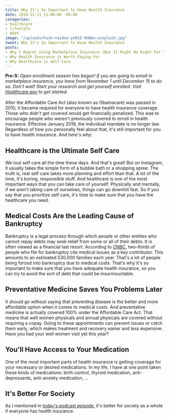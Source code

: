 ```yaml
---
title: Why It’s So Important to Have Health Insurance
date: 2019-11-11 11:00:00 -05:00
categories:
- healthcare
- lifestyle
- debt
image: "/uploads/hush-naidoo-yo01Z-9HQAw-unsplash.jpg"
tweet: Why It's So Important to Have Health Insurance
posts:
- Why I Regret Using Marketplace Insurance (But It Might Be Right For You)
- Why Health Insurance is Worth Paying For
- Why Healthcare is Self Care
---
```


**Pre-S:** *Open enrollment season has begun! If you are going to enroll in marketplace insurance, you have from November 1 until December 15 to do so. Don’t wait! Start your research and get yourself enrolled. Visit [Healthcare.gov](http://www.healthcare.gov) to get started.*\
\
After the Affordable Care Act (also known as Obamacare) was passed in 2010, it became required for everyone to have health insurance coverage. Those who didn't get covered would get financially penalized. This was to encourage people who weren't previously covered to enroll in health insurance. Effective January 2019, the individual mandate is no longer law. Regardless of how you personally feel about that, it's still important for you to have health insurance. And here's why:

## Healthcare is the Ultimate Self Care

We tout self care all the time these days. And that's great! But on Instagram, it usually takes the simple form of a bubble bath or a shopping spree. The truth is, real self care takes more planning and effort than that. A lot of the time, it's boring, responsible stuff. And healthcare is one of the most important ways that you can take care of yourself. Physically and mentally, if we aren't taking care of ourselves, things can go downhill fast. So if you say that you prioritize self care, it's time to make sure that you have the healthcare you need.

## Medical Costs Are the Leading Cause of Bankruptcy

Bankruptcy is a legal process through which people or other entities who cannot repay debts may seek relief from some or all of their debts. It is often viewed as a financial last resort. According to [CNBC](https://www.cnbc.com/2019/02/11/this-is-the-real-reason-most-americans-file-for-bankruptcy.html), two-thirds of people who file for bankruptcy cite medical issues as a key contributor. This amounts to an estimated 530,000 families each year. That's a lot of people being forced into bankruptcy due to medical costs. That's why it's so important to make sure that you have adequate health insurance, so you can try to avoid the sort of debt that could be insurmountable.

## Preventative Medicine Saves You Problems Later

It should go without saying that preventing disease is the better and more affordable option when it comes to medical costs. And preventative medicine is actually covered 100% under the Affordable Care Act. That means that well women physicals and annual physicals are covered without requiring a copay. Going to these appointments can prevent issues or catch them early, which makes treatment and recovery easier and less expensive. Have you had your well women visit yet this year? 

## You'll Have Access to Your Medication

One of the most important parts of health insurance is getting coverage for your necessary or desired medications. In my life, I have at one point taken these kinds of medications: birth control, thyroid medication, anti-depressants, anti-anxiety medication, ...

## It's Better For Society

As I mentioned in [today's podcast episode](www.maggiegermano.com/podcast/why-its-so-important-to-have-health-insurance/), it's better for society as a whole if everyone has health insurance.